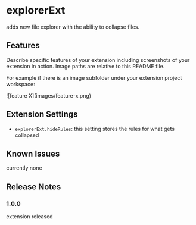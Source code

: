 # explorerExt

adds new file explorer with the ability to collapse files. 

## Features

Describe specific features of your extension including screenshots of your extension in action. Image paths are relative to this README file.

For example if there is an image subfolder under your extension project workspace:

!\[feature X\]\(images/feature-x.png\)

## Extension Settings

* `explorerExt.hideRules`: this setting stores the rules for what gets collapsed

## Known Issues

currently none

## Release Notes

### 1.0.0

extension released

